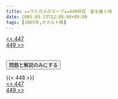```yaml
---
title: ★★ウミガメのスープ★★448杯目　星を継ぐ味
date: 2005-05-23T12:00:00+09:00
tags: [2005年,オカルト板]
---
```

<div class="th_left"><a href="../447"><< 447</a></div>
<div class="th_right"><a href="../449">449 >></a></div>
<br><br>
<script src="../../js/cupsoup.js"></script>
<form>
<input type="button" value="問題と解説のみにする" onClick="toggleCupsoup()">
</form>
{{< 448 >}}
<div class="th_left"><a href="../447"><< 447</a></div>
<div class="th_right"><a href="../449">449 >></a></div>